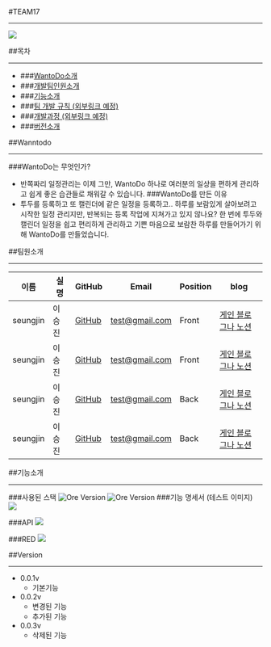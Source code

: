 #TEAM17
<hr/>
<img src=https://user-images.githubusercontent.com/64844815/115382732-f7c4a180-a20f-11eb-98f6-972038538184.png>

##목차
<hr/>

* ###[WantoDo소개](#1)
* ###[개발팀인원소개](#2)
* ###[기능소개](#3)
* ###[팀 개발 규칙 (외부링크 예정)](#)
* ###[개발과정 (외부링크 예정)](#)
* ###[버전소개](#4)


##Wanntodo <a id="1" />
<hr/>

###WantoDo는 무엇인가?
* 반쪽짜리 일정관리는 이제 그만,
  WantoDo 하나로 여러분의 일상을 편하게 관리하고
  쉽게 좋은 습관들로 채워갈 수 있습니다.
###WantoDo를 만든 이유
* 투두를 등록하고 또 캘린더에 같은 일정을 등록하고..
  하루를 보람있게 살아보려고 시작한 일정 관리지만,
  반복되는 등록 작업에 지쳐가고 있지 않나요?
  한 번에 투두와 캘린더 일정을 쉽고 편리하게 관리하고
  기쁜 마음으로 보람찬 하루를 만들어가기 위해 WantoDo를 만들었습니다.

##팀원소개 <a id="2" />
<hr/>

이름 | 실명 | GitHub |  Email | Position | blog
 --- | --- | ------- | ------| ---- | ----
seungjin | 이승진 | [GitHub](#) | test@gmail.com | Front | [게인 블로그나 노션](#)
seungjin | 이승진 | [GitHub](#) | test@gmail.com | Front | [게인 블로그나 노션](#)
seungjin | 이승진 | [GitHub](#) | test@gmail.com | Back | [게인 블로그나 노션](#)
seungjin | 이승진 | [GitHub](#) | test@gmail.com | Back | [게인 블로그나 노션](#)



##기능소개 <a id="3" />
<hr/>

###사용된 스택
![Ore Version](https://img.shields.io/badge/React-16.8v-blue?style=for-the-badge&logo=react)
![Ore Version](https://img.shields.io/badge/React-16.8v-blue?style=for-the-badge&logo=Node.js)
###기능 명세서 (테스트 이미지)
<img src="https://user-images.githubusercontent.com/53335160/86526523-f3710700-becf-11ea-8d7b-6e23e9c2b08e.png">

###API
<img src="https://user-images.githubusercontent.com/22907830/87694883-b529f080-c7c9-11ea-86ca-452c3e8d7e24.png">

###RED
<img src="https://user-images.githubusercontent.com/53335160/86786445-f9691280-c09e-11ea-8dd2-e958437bfde9.png">

##Version <a id="4" />
<hr/>

* 0.0.1v
    + 기본기능
* 0.0.2v
    + 변경된 기능
    + 추가된 기능
* 0.0.3v
    + 삭제된 기능
